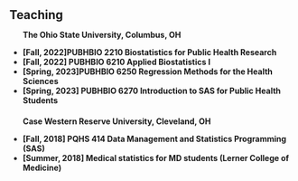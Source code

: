 <h1 id="Teaching"></h1>

<h2 style="margin: 30px 0px 10px;">Teaching</h2>

<ul style="margin:0 0 20px;">
  
<strong><p> The Ohio State University, Columbus, OH

<li>[Fall, 2022]PUBHBIO 2210 Biostatistics for Public Health Research</li>
<li>[Fall, 2022] PUBHBIO 6210 Applied Biostatistics I</li>
<li>[Spring, 2023]PUBHBIO 6250 Regression Methods for the Health Sciences</li>
<li>[Spring, 2023] PUBHBIO 6270 Introduction to SAS for Public Health Students</li>
</ul>

<ul style="margin:0 0 20px;">
<strong><p>Case Western Reserve University, Cleveland, OH
<li>[Fall, 2018] PQHS 414 Data Management and Statistics Programming (SAS)</li>
<li>[Summer, 2018] Medical statistics for MD students (Lerner College of Medicine)</li>
</ul>


